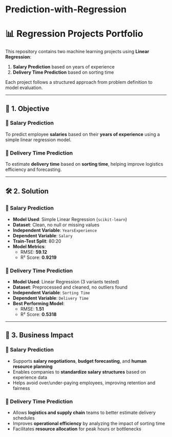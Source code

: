 # Prediction-with-Regression

# 📊 Regression Projects Portfolio

This repository contains two machine learning projects using **Linear Regression**:
1. **Salary Prediction** based on years of experience
2. **Delivery Time Prediction** based on sorting time

Each project follows a structured approach from problem definition to model evaluation.

---

## 🧠 1. Objective

### 🔹 Salary Prediction
To predict employee **salaries** based on their **years of experience** using a simple linear regression model.

### 🔹 Delivery Time Prediction
To estimate **delivery time** based on **sorting time**, helping improve logistics efficiency and forecasting.

---

## 🛠️ 2. Solution

### 🔹 Salary Prediction
- **Model Used**: Simple Linear Regression (`scikit-learn`)
- **Dataset**: Clean, no null or missing values
- **Independent Variable**: `YearsExperience`
- **Dependent Variable**: `Salary`
- **Train-Test Split**: 80:20
- **Model Metrics**:
  - RMSE: **59.12**
  - R² Score: **0.9219**

### 🔹 Delivery Time Prediction
- **Model Used**: Linear Regression (3 variants tested)
- **Dataset**: Preprocessed and cleaned, no outliers found
- **Independent Variable**: `Sorting Time`
- **Dependent Variable**: `Delivery Time`
- **Best Performing Model**:
  - RMSE: **1.51**
  - R² Score: **0.5318**

---

## 💼 3. Business Impact

### 🔹 Salary Prediction
- Supports **salary negotiations**, **budget forecasting**, and **human resource planning**
- Enables companies to **standardize salary structures** based on experience data
- Helps avoid over/under-paying employees, improving retention and fairness

### 🔹 Delivery Time Prediction
- Allows **logistics and supply chain** teams to better estimate delivery schedules
- Improves **operational efficiency** by analyzing the impact of sorting time
- Facilitates **resource allocation** for peak hours or bottlenecks

